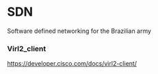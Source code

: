 # SDN
Software defined networking for the Brazilian army

### Virl2_client

https://developer.cisco.com/docs/virl2-client/